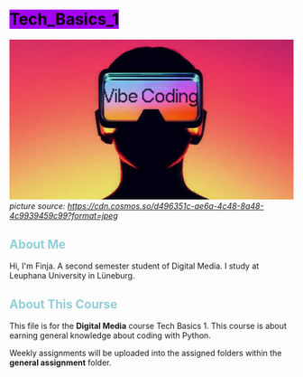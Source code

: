 # <mark style="background-color: #A100F2; color: black;">Tech_Basics_1</mark>

![img.png](img.png)
*picture source: https://cdn.cosmos.so/d496351c-ae6a-4c48-8a48-4c9939459c99?format=jpeg* 

## <font color="#92cddc">About Me</font>
Hi, I'm Finja. A second semester student of Digital Media. I study at Leuphana University in Lüneburg. 

## <font color="#92cddc">About This Course </font>
This file is for the **Digital Media** course Tech Basics 1. This course is about earning general knowledge about coding with Python. 

Weekly assignments will be uploaded into the assigned folders within the **general assignment** folder. 
